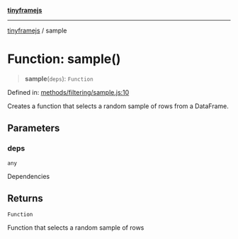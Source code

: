 [**tinyframejs**](../README.md)

***

[tinyframejs](../README.md) / sample

# Function: sample()

> **sample**(`deps`): `Function`

Defined in: [methods/filtering/sample.js:10](https://github.com/AlphaQuantJS/tinyframejs/blob/774ec19a646fb36d00f0c4a06bec916acd1a47d8/src/methods/filtering/sample.js#L10)

Creates a function that selects a random sample of rows from a DataFrame.

## Parameters

### deps

`any`

Dependencies

## Returns

`Function`

Function that selects a random sample of rows
